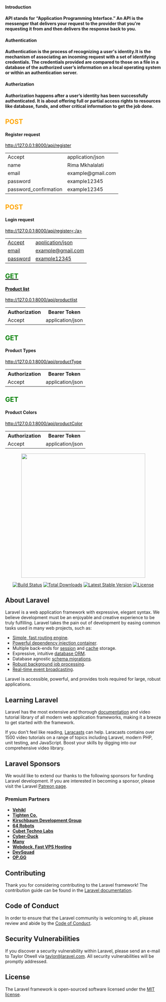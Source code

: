 <h4>Introduction<h4>

API stands for “Application Programming Interface.” An API is the messenger that delivers your request to the provider that you're requesting it from and then delivers the response back to you.
<h4>Authentication<h4>

Authentication is the process of recognizing a user's identity.It is the mechanism of associating an incoming request with a set of identifying credentials. The credentials provided are compared to those on a file in a database of the authorized user’s information on a local operating system or within an authentication server.
<h4>Autherization<h4>

Authorization happens after a user’s identity has been successfully authenticated. It is about offering full or partial access rights to resources like database, funds, and other critical information to get the job done.

<h2 style="color:orange">POST</h2> <h4>Register request</h4>
<a href="#" style="color:black">http://127.0.0.1:8000/api/register</a>
 
  <table>
  <tr>
    <td>Accept</td>
    <td>application/json</td>
  </tr>
  <tr>
    <td>name</td>
    <td>Rima Mkhalalati</td>
  </tr>
  <tr>
    <td>email</td>
    <td>example@gmail.com</td>
  </tr>
  <tr>
    <td>password</td>
    <td>example12345</td>
  </tr>
  <tr>
    <td>password_confirmation</td>
    <td>example12345</td>
  </tr>
</table>
 
 
<h2 style="color:orange">POST</h2> <h4> Login request</h4>
<a href="#" style="color:black">http://127.0.0.1:8000/api/register<;/a>
<br>
  <table>
  <tr>
    <td>Accept</td>
    <td>application/json</td>
  </tr>
 
  <tr>
    <td>email</td>
    <td>example@gmail.com</td>
  </tr>
  <tr>
    <td>password</td>
    <td>example12345</td>
  </tr>
 
 </table>
 
<h2 style="color:green">GET</h2> <h4>Product list</h4>
<a href="#" style="color:black">http://127.0.0.1:8000/api/productlist</a>
<br>
<table>
  <tr>
    <th>Authorization</th>
    <th>Bearer Token</th
  </tr>
  <tr>
    <td>Accept</td>
    <td>application/json</td>
  </tr>
</table>
<h2 style="color:green">GET</h2> <h4>Product Types</h4>
<a href="#" style="color:black">http://127.0.0.1:8000/api/productType</a>
<br>
<table>
  <tr>
    <th>Authorization</th>
    <th>Bearer Token</th
  </tr>
  <tr>
    <td>Accept</td>
    <td>application/json</td>
  </tr>
</table>
<h2 style="color:green">GET</h2> <h4>Product Colors</h4>
<a href="#" style="color:black">http://127.0.0.1:8000/api/productColor</a>
<br>
<table>
  <tr>
    <th>Authorization</th>
    <th>Bearer Token</th
  </tr>
  <tr>
    <td>Accept</td>
    <td>application/json</td>
  </tr>
</table>


<p align="center"><a href="https://laravel.com" target="_blank"><img src="https://raw.githubusercontent.com/laravel/art/master/logo-lockup/5%20SVG/2%20CMYK/1%20Full%20Color/laravel-logolockup-cmyk-red.svg" width="400"></a></p>

<p align="center">
<a href="https://travis-ci.org/laravel/framework"><img src="https://travis-ci.org/laravel/framework.svg" alt="Build Status"></a>
<a href="https://packagist.org/packages/laravel/framework"><img src="https://poser.pugx.org/laravel/framework/d/total.svg" alt="Total Downloads"></a>
<a href="https://packagist.org/packages/laravel/framework"><img src="https://poser.pugx.org/laravel/framework/v/stable.svg" alt="Latest Stable Version"></a>
<a href="https://packagist.org/packages/laravel/framework"><img src="https://poser.pugx.org/laravel/framework/license.svg" alt="License"></a>
</p>

## About Laravel

Laravel is a web application framework with expressive, elegant syntax. We believe development must be an enjoyable and creative experience to be truly fulfilling. Laravel takes the pain out of development by easing common tasks used in many web projects, such as:

- [Simple, fast routing engine](https://laravel.com/docs/routing).
- [Powerful dependency injection container](https://laravel.com/docs/container).
- Multiple back-ends for [session](https://laravel.com/docs/session) and [cache](https://laravel.com/docs/cache) storage.
- Expressive, intuitive [database ORM](https://laravel.com/docs/eloquent).
- Database agnostic [schema migrations](https://laravel.com/docs/migrations).
- [Robust background job processing](https://laravel.com/docs/queues).
- [Real-time event broadcasting](https://laravel.com/docs/broadcasting).

Laravel is accessible, powerful, and provides tools required for large, robust applications.

## Learning Laravel

Laravel has the most extensive and thorough [documentation](https://laravel.com/docs) and video tutorial library of all modern web application frameworks, making it a breeze to get started with the framework.

If you don't feel like reading, [Laracasts](https://laracasts.com) can help. Laracasts contains over 1500 video tutorials on a range of topics including Laravel, modern PHP, unit testing, and JavaScript. Boost your skills by digging into our comprehensive video library.

## Laravel Sponsors

We would like to extend our thanks to the following sponsors for funding Laravel development. If you are interested in becoming a sponsor, please visit the Laravel [Patreon page](https://patreon.com/taylorotwell).

### Premium Partners

- **[Vehikl](https://vehikl.com/)**
- **[Tighten Co.](https://tighten.co)**
- **[Kirschbaum Development Group](https://kirschbaumdevelopment.com)**
- **[64 Robots](https://64robots.com)**
- **[Cubet Techno Labs](https://cubettech.com)**
- **[Cyber-Duck](https://cyber-duck.co.uk)**
- **[Many](https://www.many.co.uk)**
- **[Webdock, Fast VPS Hosting](https://www.webdock.io/en)**
- **[DevSquad](https://devsquad.com)**
- **[OP.GG](https://op.gg)**

## Contributing

Thank you for considering contributing to the Laravel framework! The contribution guide can be found in the [Laravel documentation](https://laravel.com/docs/contributions).

## Code of Conduct

In order to ensure that the Laravel community is welcoming to all, please review and abide by the [Code of Conduct](https://laravel.com/docs/contributions#code-of-conduct).

## Security Vulnerabilities

If you discover a security vulnerability within Laravel, please send an e-mail to Taylor Otwell via [taylor@laravel.com](mailto:taylor@laravel.com). All security vulnerabilities will be promptly addressed.

## License

The Laravel framework is open-sourced software licensed under the [MIT license](https://opensource.org/licenses/MIT).
